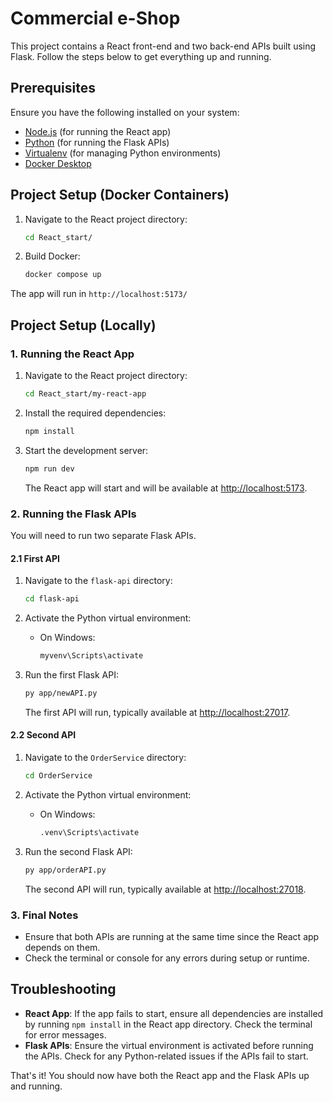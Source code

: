 # Commercial e-Shop

This project contains a React front-end and two back-end APIs built using Flask. Follow the steps below to get everything up and running.

## Prerequisites

Ensure you have the following installed on your system:

- [Node.js](https://nodejs.org/) (for running the React app)
- [Python](https://www.python.org/) (for running the Flask APIs)
- [Virtualenv](https://pypi.org/project/virtualenv/) (for managing Python environments)
- [Docker Desktop](https://www.docker.com/products/docker-desktop/) 

## Project Setup (Docker Containers)

1. Navigate to the React project directory:
    ```bash
    cd React_start/
    ```
2. Build Docker:
    ```bash
    docker compose up
    ```
The app will run in `http://localhost:5173/`

## Project Setup (Locally)

### 1. Running the React App

1. Navigate to the React project directory:
    ```bash
    cd React_start/my-react-app
    ```

2. Install the required dependencies:
    ```bash
    npm install
    ```

3. Start the development server:
    ```bash
    npm run dev
    ```

   The React app will start and will be available at [http://localhost:5173](http://localhost:5173).

### 2. Running the Flask APIs

You will need to run two separate Flask APIs.

#### 2.1 First API

1. Navigate to the `flask-api` directory:
    ```bash
    cd flask-api
    ```

2. Activate the Python virtual environment:
    - On Windows:
      ```bash
      myvenv\Scripts\activate
      ```

3. Run the first Flask API:
    ```bash
    py app/newAPI.py
    ```

   The first API will run, typically available at [http://localhost:27017](http://localhost:27017).

#### 2.2 Second API

1. Navigate to the `OrderService` directory:
    ```bash
    cd OrderService
    ```

2. Activate the Python virtual environment:
    - On Windows:
      ```bash
      .venv\Scripts\activate
      ```

3. Run the second Flask API:
    ```bash
    py app/orderAPI.py
    ```

   The second API will run, typically available at [http://localhost:27018](http://localhost:27018).

### 3. Final Notes

- Ensure that both APIs are running at the same time since the React app depends on them.
- Check the terminal or console for any errors during setup or runtime.

## Troubleshooting

- **React App**: If the app fails to start, ensure all dependencies are installed by running `npm install` in the React app directory. Check the terminal for error messages.
- **Flask APIs**: Ensure the virtual environment is activated before running the APIs. Check for any Python-related issues if the APIs fail to start.

That's it! You should now have both the React app and the Flask APIs up and running.
